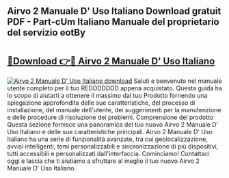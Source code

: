 ## Airvo 2 Manuale D' Uso Italiano Download gratuit PDF - Part-cUm Italiano Manuale del proprietario del servizio eotBy

# <h2><a href="http://dfb56j5.blite.top/?on=Airvo+2+Manuale+D%27+Uso+Italiano">🔗Download 👉🔴 Airvo 2 Manuale D' Uso Italiano</a></h2>

[![Airvo 2 Manuale D' Uso Italiano download](https://i.imgur.com/lujVjoI.png)](http://dfb56j5.blite.top/?on=Airvo+2+Manuale+D%27+Uso+Italiano)
Saluti e benvenuto nel manuale utente completo per il tuo REDDDDDDD appena acquistato. Questa guida ha lo scopo di aiutarti a ottenere il massimo dal tuo Prodotto fornendo una spiegazione approfondita delle sue caratteristiche, del processo di installazione, del manuale dell'utente, dei suggerimenti per la manutenzione e delle procedure di risoluzione dei problemi. Comprensione del prodotto Questa sezione fornisce una panoramica del tuo nuovo Airvo 2 Manuale D' Uso Italiano e delle sue caratteristiche principali. Airvo 2 Manuale D' Uso Italiano ha una serie di funzionalità avanzate, tra cui geolocalizzazione, avvisi intelligenti, temi personalizzabili e sincronizzazione di più dispositivi, tutti accessibili e personalizzati dall'interfaccia. Cominciamo! Contattaci oggi e lascia che ti aiutiamo a sfruttare al meglio il tuo nuovo Airvo 2 Manuale D' Uso Italiano.
